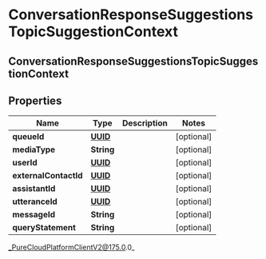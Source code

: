 # ConversationResponseSuggestionsTopicSuggestionContext

## ConversationResponseSuggestionsTopicSuggestionContext

## Properties

|Name | Type | Description | Notes|
|------------ | ------------- | ------------- | -------------|
| **queueId** | [**UUID**](UUID) |  | [optional] |
| **mediaType** | **String** |  | [optional] |
| **userId** | [**UUID**](UUID) |  | [optional] |
| **externalContactId** | [**UUID**](UUID) |  | [optional] |
| **assistantId** | [**UUID**](UUID) |  | [optional] |
| **utteranceId** | [**UUID**](UUID) |  | [optional] |
| **messageId** | **String** |  | [optional] |
| **queryStatement** | **String** |  | [optional] |



_PureCloudPlatformClientV2@175.0.0_
